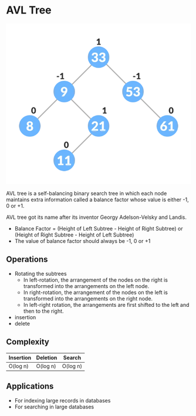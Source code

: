 # AVL Tree

![](image.webp)

AVL tree is a self-balancing binary search tree in which each node maintains extra information called a balance factor whose value is either -1, 0 or +1.

AVL tree got its name after its inventor Georgy Adelson-Velsky and Landis.

* Balance Factor = (Height of Left Subtree - Height of Right Subtree) or (Height of Right Subtree - Height of Left Subtree)
* The value of balance factor should always be -1, 0 or +1

## Operations

* Rotating the subtrees
  * In left-rotation, the arrangement of the nodes on the right is transformed into the arrangements on the left node.
  * In right-rotation, the arrangement of the nodes on the left is transformed into the arrangements on the right node.
  * In left-right rotation, the arrangements are first shifted to the left and then to the right.
* insertion
* delete

## Complexity


| **Insertion** | **Deletion** | **Search** |
| - | - | - |
| O(log n) | O(log n) | O(log n) |

## Applications

* For indexing large records in databases
* For searching in large databases
